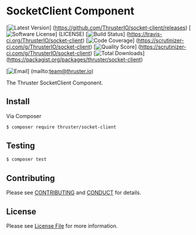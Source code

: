 # SocketClient Component

[![Latest Version](https://img.shields.io/github/release/ThrusterIO/socket-client.svg?style=flat-square)]
(https://github.com/ThrusterIO/socket-client/releases)
[![Software License](https://img.shields.io/badge/license-MIT-brightgreen.svg?style=flat-square)]
(LICENSE)
[![Build Status](https://img.shields.io/travis/ThrusterIO/socket-client.svg?style=flat-square)]
(https://travis-ci.org/ThrusterIO/socket-client)
[![Code Coverage](https://img.shields.io/scrutinizer/coverage/g/ThrusterIO/socket-client.svg?style=flat-square)]
(https://scrutinizer-ci.com/g/ThrusterIO/socket-client)
[![Quality Score](https://img.shields.io/scrutinizer/g/ThrusterIO/socket-client.svg?style=flat-square)]
(https://scrutinizer-ci.com/g/ThrusterIO/socket-client)
[![Total Downloads](https://img.shields.io/packagist/dt/thruster/socket-client.svg?style=flat-square)]
(https://packagist.org/packages/thruster/socket-client)

[![Email](https://img.shields.io/badge/email-team@thruster.io-blue.svg?style=flat-square)]
(mailto:team@thruster.io)


The Thruster SocketClient Component.


## Install

Via Composer

``` bash
$ composer require thruster/socket-client
```


## Testing

``` bash
$ composer test
```


## Contributing

Please see [CONTRIBUTING](CONTRIBUTING.md) and [CONDUCT](CONDUCT.md) for details.


## License

Please see [License File](LICENSE) for more information.
